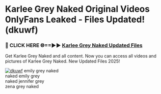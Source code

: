 # Karlee Grey Naked Original Videos 0nlyFans Leaked - Files Updated! (dkuwf)

<h3>🔴 CLICK HERE 🌐==►► <a href="https://tinyurl.com/up5wt9bj" rel="nofollow">Karlee Grey Naked Updated Files</a></h3>

Get Karlee Grey Naked and all content. Now you can access all videos and pictures of Karlee Grey Naked. New Updated Files 2025!

[![dkuwf](https://i.imgur.com/ABiUzMV.gif)](https://tinyurl.com/up5wt9bj)
emily grey naked<br>
naked emily grey<br>
naked jennifer grey<br>
zena grey naked